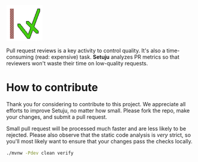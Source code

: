 <img src="./resources/logotype.png" width="96px" height="96px"/>

Pull request reviews is a key activity to control quality. It's also a
time-consuming (read: expensive) task. **Setuju** analyzes PR metrics so that
reviewers won't waste their time on low-quality requests.

# How to contribute

Thank you for considering to contribute to this project. We appreciate all
efforts to improve Setuju, no matter how small. Please fork the repo, make your
changes, and submit a pull request.

Small pull request will be processed much faster and are less likely to be
rejected. Please also observe that the static code analysis is _very_ strict,
so you'll most likely want to ensure that your changes pass the checks locally.


```bash
./mvnw -Pdev clean verify
```

